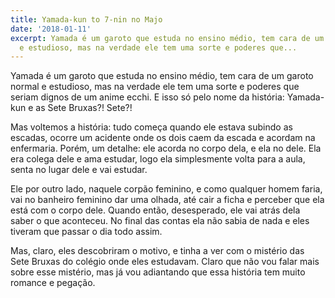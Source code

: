 ```yaml
---
title: Yamada-kun to 7-nin no Majo
date: '2018-01-11'
excerpt: Yamada é um garoto que estuda no ensino médio, tem cara de um garoto normal
  e estudioso, mas na verdade ele tem uma sorte e poderes que...
---
```




Yamada é um garoto que estuda no ensino médio, tem cara de um garoto normal e estudioso, mas na verdade ele tem uma sorte e poderes que seriam dignos de um anime ecchi. E isso só pelo nome da história: Yamada-kun e as Sete Bruxas?! Sete?!

Mas voltemos a história: tudo começa quando ele estava subindo as escadas, ocorre um acidente onde os dois caem da escada e acordam na enfermaria. Porém, um detalhe: ele acorda no corpo dela, e ela no dele. Ela era colega dele e ama estudar, logo ela simplesmente volta para a aula, senta no lugar dele e vai estudar.

Ele por outro lado, naquele corpão feminino, e como qualquer homem faria, vai no banheiro feminino dar uma olhada, até cair a ficha e perceber que ela está com o corpo dele. Quando então, desesperado, ele vai atrás dela saber o que aconteceu. No final das contas ela não sabia de nada e eles tiveram que passar o dia todo assim.

Mas, claro, eles descobriram o motivo, e tinha a ver com o mistério das Sete Bruxas do colégio onde eles estudavam. Claro que não vou falar mais sobre esse mistério, mas já vou adiantando que essa história tem muito romance e pegação.